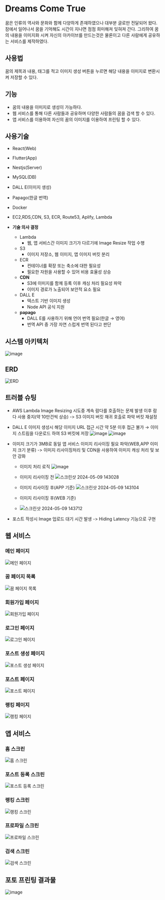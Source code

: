 # Dreams Come True

꿈은 인류의 역사와 문화와 함께 다양하게 존재하였으나 대부분 글로만 전달되어 왔다.
잠에서 일어나서 꿈을 기억해도 시간이 지나면 점점 희미해져 잊혀져 간다.
그리하여 꿈의 내용을 이미지화 시켜 자신의 아카이브를 만드는것은 물론이고 다른 사람에게 공유하는 서비스를 제작하였다.

## 사용법
꿈의 제목과 내용, 태그를 적고 이미지 생성 버튼을 누르면 해당 내용을 이미지로 변환시켜 저장할 수 있다.

## 기능

- 꿈의 내용을 이미지로 생성이 가능하다.
- 웹 서비스를 통해 다른 사람들과 공유하며 다양한 사람들의 꿈을 검색 할 수 있다.
- 앱 서비스를 이용하여 자신의 꿈의 이미지를 이용하여 프린팅 할 수 있다.

## 사용기술
- React(Web)
- Flutter(App)
- Nestjs(Server)
- MySQL(DB)
- DALL E(이미지 생성)
- Papago(한글 번역)
- Docker
- EC2,RDS,CDN, S3, ECR, Route53, Aplify, Lambda

- **기술 의사 결정**
    - Lambda
        - 웹, 앱 서비스간 이미지 크기가 다르기에 Image Resize 작업 수행
    - S3
        - 이미지 저장소, 웹 이미지, 앱 이미지 버킷 분리
    - ECR
        - 컨테이너를 확장 또는 축소에 대한 필요성
        - 필요한 자원을 사용할 수 있어 비용 효율성 상승
    - **CDN**
        - S3에 이미지를 함께 등록 이후 캐싱 처리 필요성 파악
        - 이미지 경로가 노출되어 보안적 요소 필요
    - DALL E
        - 텍스트 기반 이미지 생성
        - Node API 공식 지원
    - **papago**
        - DALL E를 사용하기 위해 언어 번역 필요(한글 → 영어)
        - 번역 API 중 가장 자연 스럽게 번역 된다고 판단

## 시스템 아키텍처
![image](https://github.com/DragonSky2357/DreamsComeTrue/assets/38320524/1e37a018-59bd-4048-84f8-95856d3828f2)

## ERD
![ERD](https://github.com/DragonSky2357/DreamsComeTrue/assets/38320524/2f1a2c3c-ec31-4179-aa8a-c3ea1de56491)

## 트러블 슈팅
- AWS Lambda Image Resizing 시도중 계속 람다를 호출하는 문제 발생 이후 람다 사용 중지(약 10만건씩 상승) -> S3 이미지 버킷 재귀 호출로 파악 버킷 재설정
- DALL E 이미지 생성시 해당 이미지 URL 접근 시간 약 5분 이후 접근 불가 → 이미지 스트림을 다운로드 하여 S3 버킷에 저장
  ![image](https://github.com/DragonSky2357/DreamsComeTrue/assets/38320524/de34c525-50d4-4ef4-b4a6-02e08aa425ea)
  ![image](https://github.com/DragonSky2357/DreamsComeTrue/assets/38320524/efbd15a5-addc-4374-b939-a3a3c994662c)

- 이미지 크기가 3MB로 동일 앱 서비스 이미지 리사이징 필요 파악(WEB,APP 이미지 크기 분류) -> 이미지 리사이징처리 및 CDN을 사용하여 이미지 캐싱 처리 및 보안 강화
    - 이미지 처리 로직
      ![image](https://github.com/DragonSky2357/DreamsComeTrue/assets/38320524/2f8e4f53-389f-457d-9152-5780a862e40d)

    - 이미지 리사이징 전
      ![스크린샷 2024-05-09 143028](https://github.com/DragonSky2357/DreamsComeTrue/assets/38320524/08348840-0b40-4430-99b2-c4350c579d6c)

      
    - 이미지 리사이징 후(APP 기준)
      ![스크린샷 2024-05-09 143104](https://github.com/DragonSky2357/DreamsComeTrue/assets/38320524/6e30c2c6-cf70-4219-bfeb-b1626843f090)

      
    - 이미지 리사이징 후(WEB 기준)
    - ![스크린샷 2024-05-09 143712](https://github.com/DragonSky2357/DreamsComeTrue/assets/38320524/85c23450-7ff9-4a74-b789-d474b2747ba7)
      

- 포스트 작성시 Image 업로드 대기 시간 발생 -> Hiding Latency 기능으로 구현

## 웹 서비스

### 메인 페이지
![메인 페이지](https://github.com/DragonSky2357/DreamsComeTrue/assets/38320524/055a36d4-f6c4-443c-b7ee-5b6d988f10dc)

### 꿈 페이지 목록
![꿈 페이지 목록](https://github.com/DragonSky2357/DreamsComeTrue/assets/38320524/ca4bcc16-0a44-46d7-998f-0d4eaabc92a6)

### 회원가입 페이지
![회원가입 페이지](https://github.com/DragonSky2357/DreamsComeTrue/assets/38320524/32883b26-e332-4cb1-87ba-dee72a2a7d9b)

### 로그인 페이지
![로그인 페이지](https://github.com/DragonSky2357/DreamsComeTrue/assets/38320524/d20413eb-3d76-4788-9ef1-3f093048213a)

### 포스트 생성 페이지
![포스트 생성 페이지](https://github.com/DragonSky2357/DreamsComeTrue/assets/38320524/c29b5ff4-0d54-40d2-88c8-2b8e73816b78)

### 포스트 페이지
![포스트 페이지](https://github.com/DragonSky2357/DreamsComeTrue/assets/38320524/d48d9292-b7c0-492e-a788-8faf836435d0)

### 랭킹 페이지
![랭킹 페이지](https://github.com/DragonSky2357/DreamsComeTrue/assets/38320524/e833a540-3cf5-4318-8b72-f09d164b3928)

## 앱 서비스

### 홈 스크린 
![홈 스크린](https://github.com/DragonSky2357/DreamsComeTrue/assets/38320524/f84cdc1a-2bc6-4476-ac61-97d5ca48b12c)

### 포스트 등록 스크린 
![포스트 등록 스크린](https://github.com/DragonSky2357/DreamsComeTrue/assets/38320524/e2b63a1b-743a-4245-8f0a-eb3d1f49bfa6)

### 랭킹 스크린
![랭킹 스크린](htps://github.com/DragonSky2357/DreamsComeTrue/assets/38320524/367dd55e-7469-4427-b27f-168adcab4748)

### 프로파일 스크린
![프로파일 스크린](https://github.com/DragonSky2357/DreamsComeTrue/assets/38320524/681b5d17-cb82-4ec4-a16f-33d9a83a44d4)

### 검색 스크린
![검색 스크린](https://github.com/DragonSky2357/DreamsComeTrue/assets/38320524/5849288d-786f-4993-b4e6-830d3e8bb394)

## 포토 프린팅 결과물
![image](https://github.com/DragonSky2357/DreamsComeTrue/assets/38320524/7bac0a94-4588-4370-b204-6e92f5b6ab1f)
